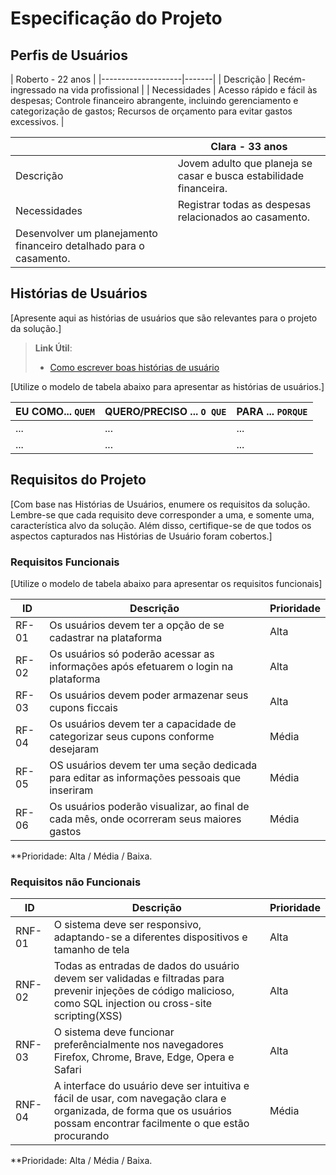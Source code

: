 # Especificação do Projeto

## Perfis de Usuários

| Roberto - 22 anos |
|--------------------|-------|
| Descrição | Recém-ingressado na vida profissional |
| Necessidades | Acesso rápido e fácil às despesas; Controle financeiro abrangente, incluindo gerenciamento e categorização de gastos; Recursos de orçamento para evitar gastos excessivos.  |

| | Clara - 33 anos |
|--------------------|-------|
| Descrição | Jovem adulto que planeja se casar e busca estabilidade financeira. |
| Necessidades | Registrar todas as despesas relacionados ao casamento.
Desenvolver um planejamento financeiro detalhado para o casamento. |



## Histórias de Usuários

[Apresente aqui as histórias de usuários que são relevantes para o projeto da solução.]

> **Link Útil**:
> - [Como escrever boas histórias de usuário](https://medium.com/vertice/como-escrever-boas-users-stories-hist%C3%B3rias-de-usu%C3%A1rios-b29c75043fac)

[Utilize o modelo de tabela abaixo para apresentar as histórias de usuários.]

|EU COMO... `QUEM`   | QUERO/PRECISO ... `O QUE` |PARA ... `PORQUE`                 |
|--------------------|---------------------------|----------------------------------|
| ...                | ...                       | ...                              |
| ...                | ...                       | ...                              |

## Requisitos do Projeto

[Com base nas Histórias de Usuários, enumere os requisitos da solução. Lembre-se que cada requisito deve corresponder a uma, e somente uma, característica alvo da solução. Além disso, certifique-se de que todos os aspectos capturados nas Histórias de Usuário foram cobertos.]

### Requisitos Funcionais

[Utilize o modelo de tabela abaixo para apresentar os requisitos funcionais]

|ID    | Descrição                        | Prioridade |
|-------|---------------------------------|----|
| RF-01 | Os usuários devem ter a opção de se cadastrar na plataforma | Alta  | 
| RF-02 | Os usuários só poderão acessar as informações após efetuarem o login na plataforma | Alta   |
| RF-03 | Os usuários devem poder armazenar seus cupons ficcais | Alta |
| RF-04 | Os usuários devem ter a capacidade de categorizar seus cupons conforme desejaram | Média |
| RF-05 | OS usuários devem ter uma seção dedicada para editar as informações pessoais que inseriram | Média |
| RF-06 | Os usuários poderão visualizar, ao final de cada mês, onde ocorreram seus maiores gastos | Média |

**Prioridade: Alta / Média / Baixa. 

### Requisitos não Funcionais

|ID      | Descrição               |Prioridade |
|--------|-------------------------|----|
| RNF-01 | O sistema deve ser responsivo, adaptando-se a diferentes dispositivos e tamanho de tela | Alta | 
| RNF-02 | Todas as entradas de dados do usuário devem ser validadas e filtradas para prevenir injeções de código malicioso, como SQL injection ou cross-site scripting(XSS) | Alta | 
| RNF-03 | O sistema deve funcionar preferêncialmente nos navegadores Firefox, Chrome, Brave, Edge, Opera e Safari | Alta | 
| RNF-04 | A interface do usuário deve ser intuitiva e fácil de usar, com navegação clara e organizada, de forma que os usuários possam encontrar facilmente o que estão procurando | Média |
**Prioridade: Alta / Média / Baixa. 


